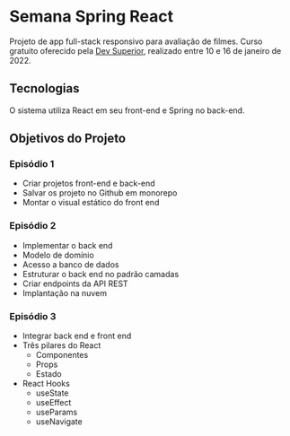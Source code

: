 # Semana Spring React

Projeto de app full-stack responsivo para avaliação de filmes.
Curso gratuito oferecido pela <a href="https://github.com/devsuperior">Dev Superior</a>, realizado entre 10 e 16 de janeiro de 2022.

## Tecnologias

O sistema utiliza React em seu front-end e Spring no back-end.

## Objetivos do Projeto

<h3>Episódio 1</h3>
<ul>
  <li>Criar projetos front-end e back-end</li>
  <li>Salvar os projeto no Github em monorepo</li>
  <li>Montar o visual estático do front end</li>
</ul>

<h3>Episódio 2</h3>
<ul>
  <li>Implementar o back end</li>
  <li>Modelo de domínio</li>
  <li>Acesso a banco de dados</li>
  <li>Estruturar o back end no padrão camadas</li>
  <li>Criar endpoints da API REST</li>
  <li>Implantação na nuvem</li>
</ul>
 
<h3>Episódio 3</h3>
<ul>
  <li>Integrar back end e front end</li>
  <li>Três pilares do React
    <ul>
      <li>Componentes</li>
      <li>Props</li>
      <li>Estado</li>
    </ul>
  </li>
  <li>React Hooks
    <ul>
      <li>useState</li>
      <li>useEffect</li>
      <li>useParams</li>
      <li>useNavigate</li>
    </ul>
  </li>
</ul>
  

